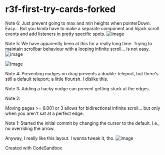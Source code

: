 # r3f-first-try-cards-forked

Note 6:
Just prevent going to max and min heights when pointerDown. Easy...
But you kinda have to make a separate component and hijack scroll events and add listeners in pretty specific spots.
![image](https://github.com/user-attachments/assets/3d853381-a0ac-4a95-a03d-3b4b2a740c2c)


Note 5:
We have apparently been at this for a really long time. Trying to maintain scrollbar behaviour with a looping infinite scroll... is not easy.
![image](https://github.com/user-attachments/assets/4f7673d0-fed9-45e1-8d4f-96eaf9536324)

![image](https://github.com/user-attachments/assets/0866d139-0033-4914-b2ec-9bd81236f23b)


Note 4: 
Preventing nudges on drag prevents a double-teleport, but there's still a default teleport; a little flourish. I dislike this.

Note 3:
Adding a hacky nudge can prevent getting stuck at the edges.

Note 2:

Moving pages >= 6.001 or 3 allows for bidirectional infinite scroll... but only when you aren't sat at a perfect edge.

Note 1:
Started the initial commit by changing the cursor to the default. I.e., no overriding the arrow. 

Anyway, I really like this layout. I wanna tweak it, tho. 
![image](https://github.com/user-attachments/assets/e505f5f4-4141-488f-a61d-23f7d160c8e0)


Created with CodeSandbox
